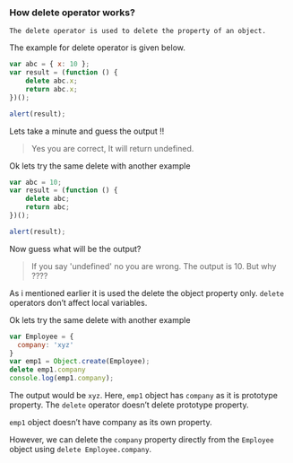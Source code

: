 ### How delete operator works?

```
The delete operator is used to delete the property of an object.
```

The example for delete operator is given below.

```javascript
var abc = { x: 10 };
var result = (function () {
    delete abc.x;
    return abc.x;
})();

alert(result);
```

Lets take a minute and guess the output !!

> Yes you are correct, It will return undefined.

Ok lets try the same delete with another example

```javascript
var abc = 10;
var result = (function () {
    delete abc;
    return abc;
})();

alert(result);
```

Now guess what will be the output?

>If you say 'undefined' no you are wrong. The output is 10. But why ????

As i mentioned earlier it is used the delete the object property only. ```delete``` operators don’t affect local variables.

Ok lets try the same delete with another example

```javascript
var Employee = {
  company: 'xyz'
}
var emp1 = Object.create(Employee);
delete emp1.company
console.log(emp1.company);
```

The output would be ```xyz```. Here, ```emp1``` object has ```company``` as it is prototype property. The ```delete``` operator doesn’t delete prototype property.

```emp1``` object doesn’t have company as its own property.

 However, we can delete the ```company``` property directly from the ```Employee``` object using ```delete Employee.company```.
